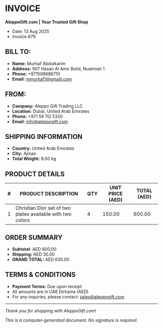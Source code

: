 # INVOICE

**AleppoGift.com | Your Trusted Gift Shop**
- Date: 13 Aug 2025
- Invoice #79

## BILL TO:
- **Name:** Murhaf Abdulkarim
- **Address:** 907 Hasan Al Amir Build, Nuaimiah 1
- **Phone:** +971509686710
- **Email:** mmurhaf1@gmaill.com

## FROM:
- **Company:** Aleppo Gift Trading LLC
- **Location:** Dubai, United Arab Emirates
- **Phone:** +971 56 112 5320
- **Email:** info@aleppogift.com

## SHIPPING INFORMATION
- **Country:** United Arab Emirates
- **City:** Ajman
- **Total Weight:** 8.00 kg

## PRODUCT DETAILS

| # | PRODUCT DESCRIPTION | QTY | UNIT PRICE (AED) | TOTAL (AED) |
|---|---|---|---|---|
| 1 | Christian Dior set of two plates available with two colors | 4 | 150.00 | 600.00 |

## ORDER SUMMARY
- **Subtotal:** AED 600.00
- **Shipping:** AED 30.00
- **GRAND TOTAL:** AED 630.00

## TERMS & CONDITIONS
- **Payment Terms:** Due upon receipt
- All amounts are in UAE Dirhams (AED)
- For any inquiries, please contact: sales@aleppogift.com

---
*Thank you for shopping with AleppoGift.com!*

*This is a computer-generated document. No signature is required.*
